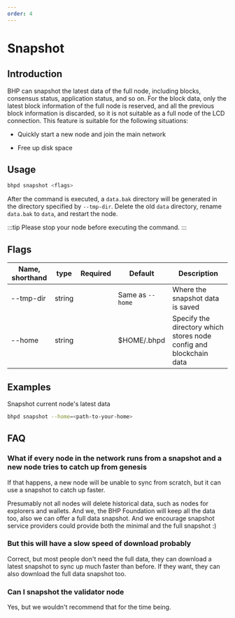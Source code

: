 ```yaml
---
order: 4
---
```


# Snapshot

## Introduction

BHP can snapshot the latest data of the full node, including blocks, consensus status, application status, and so on. For the block data, only the latest block information of the full node is reserved, and all the previous block information is discarded, so it is not suitable as a full node of the LCD connection. This feature is suitable for the following situations:

* Quickly start a new node and join the main network
  
* Free up disk space

## Usage

```bash
bhpd snapshot <flags>
```

After the command is executed, a `data.bak` directory will be generated in the directory specified by `--tmp-dir`. Delete the old `data` directory, rename `data.bak` to `data`, and restart the node.

:::tip
Please stop your node before executing the command.
:::

## Flags

| Name, shorthand | type   | Required | Default          | Description                                                        |
| --------------- | ------ | -------- | ---------------- | ------------------------------------------------------------------ |
| --tmp-dir       | string |          | Same as `--home` | Where the snapshot data is saved                                   |
| --home          | string |          | $HOME/.bhpd      | Specify the directory which stores node config and blockchain data |

## Examples

Snapshot current node's latest data

```bash
bhpd snapshot --home=<path-to-your-home>
```

## FAQ

### What if every node in the network runs from a snapshot and a new node tries to catch up from genesis

If that happens, a new node will be unable to sync from scratch, but it can use a snapshot to catch up faster.

Presumably not all nodes will delete historical data, such as nodes for explorers and wallets. And we, the BHP Foundation will keep all the data too, also we can offer a full data snapshot. And we encourage snapshot service providers could provide both the minimal and the full snapshot :)

### But this will have a slow speed of download probably

Correct, but most people don't need the full data, they can download a latest snapshot to sync up much faster than before. If they want, they can also download the full data snapshot too.

### Can I snapshot the validator node

Yes, but we wouldn't recommend that for the time being.